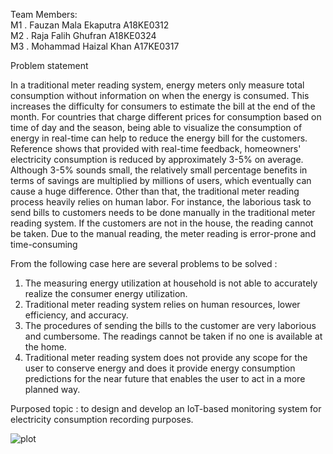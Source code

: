 Team Members:<br />
M1 . Fauzan Mala Ekaputra A18KE0312 <br />
M2 . Raja Falih Ghufran A18KE0324 <br />
M3 . Mohammad Haizal Khan A17KE0317 <br />


Problem statement

In a traditional meter reading system, energy meters only measure total consumption without information on when the energy is consumed. This increases the difficulty for consumers to estimate the bill at the end of the month. For countries that charge different prices for consumption based on time of day and the season, being able to visualize the consumption of energy in real-time can help to reduce the energy bill for the customers. Reference shows that provided with real-time feedback, homeowners' electricity consumption is reduced by approximately 3-5% on average. Although 3-5% sounds small, the relatively small percentage benefits in terms of savings are multiplied by millions of users, which eventually can cause a huge difference. Other than that, the traditional meter reading process heavily relies on human labor. For instance, the laborious task to send bills to customers needs to be done manually in the traditional meter reading system. If the customers are not in the house, the reading cannot be taken. Due to the manual reading, the meter reading is error-prone and time-consuming

From the following case here are several problems to be solved :

1. The measuring energy utilization at household is not able to accurately realize the consumer energy utilization. 
2. Traditional meter reading system relies on human resources, lower efficiency, and accuracy.
 3. The procedures of sending the bills to the customer are very laborious and cumbersome. The readings cannot be taken if no one is available at the home.
 4. Traditional meter reading system does not provide any scope for the user to conserve energy and does it provide energy consumption predictions for the near future that enables the user to act in a more planned way.

Purposed topic :
to design and develop an IoT-based monitoring system for electricity consumption recording purposes.

![plot](![plot](./directory_1/directory_2/.../directory_n/plot.png))
